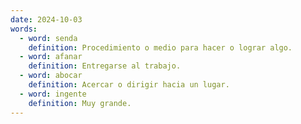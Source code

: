 ```yaml
---
date: 2024-10-03
words:
  - word: senda
    definition: Procedimiento o medio para hacer o lograr algo. 
  - word: afanar
    definition: Entregarse al trabajo. 
  - word: abocar
    definition: Acercar o dirigir hacia un lugar. 
  - word: ingente
    definition: Muy grande. 
---
```


